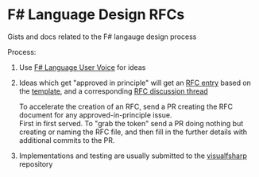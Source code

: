 F# Language Design RFCs 
=================

Gists and docs related to the F# langauge design process

Process:

1. Use [F# Language User Voice](http://fslang.uservoice.com) for ideas

2. Ideas which get "approved in principle" will get an [RFC entry](https://github.com/fsharp/FSharpLangDesign/tree/master/RFCs) based on the [template](https://github.com/fsharp/FSharpLangDesign/blob/master/RFC_template.md), and a corresponding [RFC discussion thread](https://github.com/fsharp/FSharpLangDesign/issues)

   To accelerate the creation of an RFC,  send a PR creating the RFC document for any approved-in-principle issue.  
   First in first served.  To "grab the token" send a PR doing nothing but creating or naming the RFC file, and then fill in the further details with additional commits to the PR.

3. Implementations and testing are usually submitted to the [visualfsharp](https://github.com/Microsoft/visualfsharp/pulls) repository

